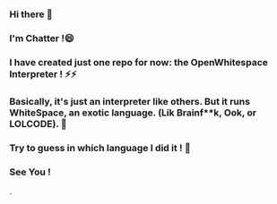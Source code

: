 ### Hi there 👋
### I'm Chatter !😄 
### I have created just one repo for now: the OpenWhitespace Interpreter ! ⚡⚡
### Basically, it's just an interpreter like others. But it runs WhiteSpace, an exotic language. (Lik Brainf**k, Ook, or LOLCODE). 🔭
### Try to guess in which language I did it ! 🤔
### See You !

<!--
**chatter-droid/chatter-droid** is a ✨ _special_ ✨ repository because its `README.md` (this file) appears on your GitHub profile.

Here are some ideas to get you started:

- 🔭 I’m currently working on ...
- 🌱 I’m currently learning ...
- 👯 I’m looking to collaborate on ...
- 🤔 I’m looking for help with ...
- 💬 Ask me about ...
- 📫 How to reach me: ...
- 😄 Pronouns: ...
- ⚡ Fun fact: ...
-->.
